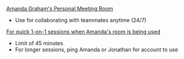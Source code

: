[Amanda Graham's Personal Meeting Room](https://zoom.us/j/2163539778)  
- Use for collaborating with teammates anytime (24/7)

[For quick 1-on-1 sessions when Amanda's room is being used](https://zoom.us/)  
- Limit of 45 minutes  
- For longer sessions, ping Amanda or Jonathan for account to use

